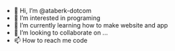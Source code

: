 - 👋 Hi, I’m @ataberk-dotcom
- 👀 I’m interested in programing
- 🌱 I’m currently learning how to make website and app
- 💞️ I’m looking to collaborate on ...
- 📫 How to reach me code

<!---
ataberk-dotcom/ataberk-dotcom is a ✨ special ✨ repository because its `README.md` (this file) appears on your GitHub profile.
You can click the Preview link to take a look at your changes.
--->
